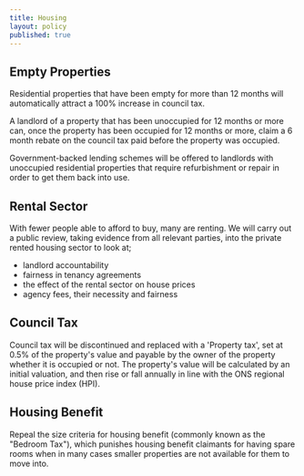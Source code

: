 ```yaml
---
title: Housing
layout: policy
published: true
---
```


## Empty Properties

Residential properties that have been empty for more than 12 months will automatically attract a 100% increase in council tax.

A landlord of a property that has been unoccupied for 12 months or more can, once the property has been occupied for 12 months or more, claim a 6 month rebate on the council tax paid before the property was occupied.

Government-backed lending schemes will be offered to landlords with unoccupied residential properties that require refurbishment or repair in order to get them back into use.


## Rental Sector

With fewer people able to afford to buy, many are renting. We will carry out a public review, taking evidence from all relevant parties, into the private rented housing sector to look at;

  * landlord accountability
  * fairness in tenancy agreements
  * the effect of the rental sector on house prices
  * agency fees, their necessity and fairness

## Council Tax

Council tax will be discontinued and replaced with a 'Property tax', set at 0.5% of the property's value and payable by the owner of the property whether it is occupied or not. The property's value will be calculated by an initial valuation, and then rise or fall annually in line with the ONS regional house price index (HPI). 

## Housing Benefit

Repeal the size criteria for housing benefit (commonly known as the "Bedroom Tax"), which punishes housing benefit claimants for having spare rooms when in many cases smaller properties are not available for them to move into.
